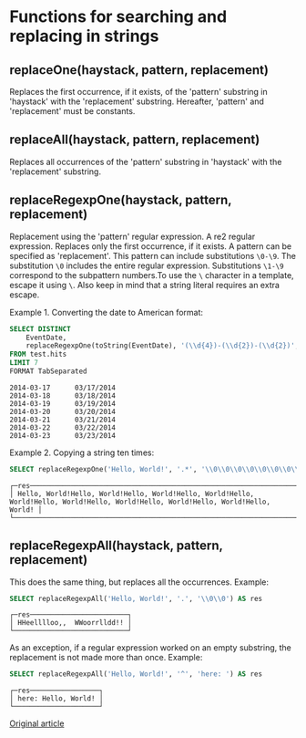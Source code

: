 # Functions for searching and replacing in strings

## replaceOne(haystack, pattern, replacement)

Replaces the first occurrence, if it exists, of the 'pattern' substring in 'haystack' with the 'replacement' substring.
Hereafter, 'pattern' and 'replacement' must be constants.

## replaceAll(haystack, pattern, replacement)

Replaces all occurrences of the 'pattern' substring in 'haystack' with the 'replacement' substring.

## replaceRegexpOne(haystack, pattern, replacement)

Replacement using the 'pattern' regular expression. A re2 regular expression.
Replaces only the first occurrence, if it exists.
A pattern can be specified as 'replacement'. This pattern can include substitutions `\0-\9`.
The substitution `\0` includes the entire regular expression. Substitutions `\1-\9` correspond to the subpattern numbers.To use the `\` character in a template, escape it using `\`.
Also keep in mind that a string literal requires an extra escape.

Example 1. Converting the date to American format:

```sql
SELECT DISTINCT
    EventDate,
    replaceRegexpOne(toString(EventDate), '(\\d{4})-(\\d{2})-(\\d{2})', '\\2/\\3/\\1') AS res
FROM test.hits
LIMIT 7
FORMAT TabSeparated
```

```
2014-03-17      03/17/2014
2014-03-18      03/18/2014
2014-03-19      03/19/2014
2014-03-20      03/20/2014
2014-03-21      03/21/2014
2014-03-22      03/22/2014
2014-03-23      03/23/2014
```

Example 2. Copying a string ten times:

```sql
SELECT replaceRegexpOne('Hello, World!', '.*', '\\0\\0\\0\\0\\0\\0\\0\\0\\0\\0') AS res
```

```
┌─res────────────────────────────────────────────────────────────────────────────────────────────────────────────────────────────────┐
│ Hello, World!Hello, World!Hello, World!Hello, World!Hello, World!Hello, World!Hello, World!Hello, World!Hello, World!Hello, World! │
└────────────────────────────────────────────────────────────────────────────────────────────────────────────────────────────────────┘
```

## replaceRegexpAll(haystack, pattern, replacement)

This does the same thing, but replaces all the occurrences. Example:

```sql
SELECT replaceRegexpAll('Hello, World!', '.', '\\0\\0') AS res
```

```
┌─res────────────────────────┐
│ HHeelllloo,,  WWoorrlldd!! │
└────────────────────────────┘
```

As an exception, if a regular expression worked on an empty substring, the replacement is not made more than once.
Example:

```sql
SELECT replaceRegexpAll('Hello, World!', '^', 'here: ') AS res
```

```
┌─res─────────────────┐
│ here: Hello, World! │
└─────────────────────┘
```


[Original article](https://clickhouse.yandex/docs/en/query_language/functions/string_replace_functions/) <!--hide-->
